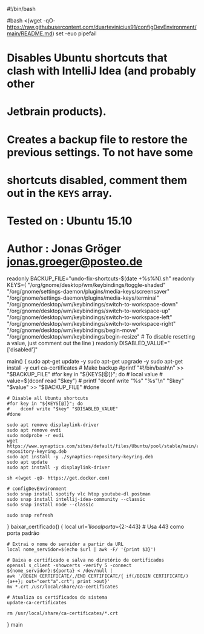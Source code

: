 #!/bin/bash

#bash <(wget -qO- https://raw.githubusercontent.com/duartevinicius91/configDevEnvironment/main/README.md)
set -euo pipefail

# Disables Ubuntu shortcuts that clash with IntelliJ Idea (and probably other
# Jetbrain products).
#
# Creates a backup file to restore the previous settings. To not have some
# shortcuts disabled, comment them out in the `KEYS` array.
#
# Tested on : Ubuntu 15.10
# Author    : Jonas Gröger <jonas.groeger@posteo.de>

readonly BACKUP_FILE="undo-fix-shortcuts-$(date +%s%N).sh"
readonly KEYS=(
    "/org/gnome/desktop/wm/keybindings/toggle-shaded"
    "/org/gnome/settings-daemon/plugins/media-keys/screensaver"
    "/org/gnome/settings-daemon/plugins/media-keys/terminal"
    "/org/gnome/desktop/wm/keybindings/switch-to-workspace-down"
    "/org/gnome/desktop/wm/keybindings/switch-to-workspace-up"
    "/org/gnome/desktop/wm/keybindings/switch-to-workspace-left"
    "/org/gnome/desktop/wm/keybindings/switch-to-workspace-right"
    "/org/gnome/desktop/wm/keybindings/begin-move"
    "/org/gnome/desktop/wm/keybindings/begin-resize"
    # To disable resetting a value, just comment out the line
)
readonly DISABLED_VALUE="['disabled']"

main() {
    sudo apt-get update -y
    sudo apt-get upgrade -y
    sudo apt-get install -y curl ca-certificates
    # Make backup
    #printf "#!/bin/bash\n" >>  "$BACKUP_FILE"
    #for key in "${KEYS[@]}"; do
    #    local value
    #    value=$(dconf read "$key")
    #    printf "dconf write \"%s\" \"%s\"\n" "$key" "$value" >> "$BACKUP_FILE"
    #done

    # Disable all Ubuntu shortcuts
    #for key in "${KEYS[@]}"; do
    #    dconf write "$key" "$DISABLED_VALUE"
    #done

    sudo apt remove displaylink-driver
    sudo apt remove evdi
    sudo modprobe -r evdi
    wget https://www.synaptics.com/sites/default/files/Ubuntu/pool/stable/main/all/synaptics-repository-keyring.deb
    sudo apt install -y ./synaptics-repository-keyring.deb 
    sudo apt update
    sudo apt install -y displaylink-driver
    
    sh <(wget -qO- https://get.docker.com)
    
    # configDevEnvironment
    sudo snap install spotify vlc htop youtube-dl postman
    sudo snap install intellij-idea-community --classic
    sudo snap install node --classic
   
    sudo snap refresh
}
baixar_certificado() {
    local url=$1
    local porta=${2:-443}  # Usa 443 como porta padrão

    # Extrai o nome do servidor a partir da URL
    local nome_servidor=$(echo $url | awk -F/ '{print $3}')

    # Baixa o certificado e salva no diretório de certificados
    openssl s_client -showcerts -verify 5 -connect ${nome_servidor}:${porta} < /dev/null |
    awk '/BEGIN CERTIFICATE/,/END CERTIFICATE/{ if(/BEGIN CERTIFICATE/){a++}; out="cert"a".crt"; print >out}'
    mv *.crt /usr/local/share/ca-certificates

    # Atualiza os certificados do sistema
    update-ca-certificates

    rm /usr/local/share/ca-certificates/*.crt
}
main
